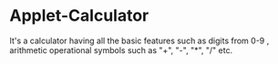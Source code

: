 # Applet-Calculator
It's a calculator having all the basic features such as digits from 0-9 ,  arithmetic operational symbols such as "+", "-", "*", "/" etc. 
